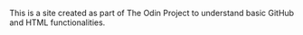 This is a site created as part of The Odin Project to understand basic GitHub and HTML functionalities.